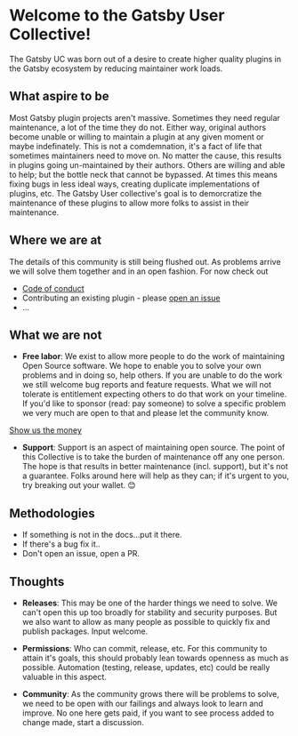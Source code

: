# Welcome to the Gatsby User Collective!

The Gatsby UC was born out of a desire to create higher quality plugins in the Gatsby ecosystem by reducing maintainer work loads.

## What aspire to be

Most Gatsby plugin projects aren't massive. Sometimes they need regular maintenance, a lot of the time they do not. Either way, original authors become unable or willing to maintain a plugin at any given moment or maybe indefinately. This is not a comdemnation, it's a fact of life that sometimes maintainers need to move on. No matter the cause, this results in plugins going un-maintained by their authors. Others are willing and able to help; but the bottle neck that cannot be bypassed. At times this means fixing bugs in less ideal ways, creating duplicate implementations of plugins, etc. The Gatsby User collective's goal is to demorcratize the maintenance of these plugins to allow more folks to assist in their maintenance.

## Where we are at

The details of this community is still being flushed out. As problems arrive we will solve them together and in an open fashion. For now check out

- [Code of conduct](CODE_OF_CONDUCT.md)
- Contributing an existing plugin - please [open an issue](https://github.com/gatsby-uc/plugins/issues/new/choose)
- ...

## What we are not

- **Free labor**: We exist to allow more people to do the work of maintaining Open Source software. We hope to enable you to solve your own problems and in doing so, help others. If you are unable to do the work we still welcome bug reports and feature requests. What we will not tolerate is entitlement expecting others to do that work on your timeline. If you'd like to sponsor (read: pay someone) to solve a specific problem we very much are open to that and please let the community know.

[Show us the money](https://media.giphy.com/media/Tex4wVhhs4iwKoV7YT/giphy.gif)

- **Support**: Support is an aspect of maintaining open source. The point of this Collective is to take the burden of maintenance off any one person. The hope is that results in better maintenance (incl. support), but it's not a guarantee. Folks around here will help as they can; if it's urgent to you, try breaking out your wallet. 😊

## Methodologies

- If something is not in the docs...put it there.
- If there's a bug fix it..
- Don't open an issue, open a PR.

## Thoughts

- **Releases**: This may be one of the harder things we need to solve. We can't open this up too broadly for stability and security purposes. But we also want to allow as many people as possible to quickly fix and publish packages. Input welcome.

- **Permissions**: Who can commit, release, etc. For this community to attain it's goals, this should probably lean towards openness as much as possible. Automation (testing, release, updates, etc) could be really valuable in this aspect.

- **Community**: As the community grows there will be problems to solve, we need to be open with our failings and always look to learn and improve. No one here gets paid, if you want to see process added to change made, start a discussion.
